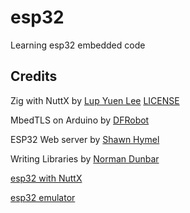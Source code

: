 # esp32

Learning esp32 embedded code


## Credits


Zig with NuttX
 by [Lup Yuen Lee](https://zig.news/lupyuen/zig-on-risc-v-bl602-quick-peek-with-apache-nuttx-rtos-3apd) [LICENSE](https://github.com/lupyuen/zig-bl602-nuttx/blob/main/LICENSE)

MbedTLS on Arduino
 by [DFRobot](https://www.dfrobot.com/blog-1002.html)

ESP32 Web server
 by [Shawn Hymel](https://shawnhymel.com/1882/how-to-create-a-web-server-with-websockets-using-an-esp32-in-arduino/)

Writing Libraries
 by [Norman Dunbar](https://github.com/NormanDunbar/WritingLibraries/)

[esp32 with NuttX](https://blog.espressif.com/getting-started-with-esp32-and-nuttx-fd3e1a3d182c?gi=523f4b1d78f9)

[esp32 emulator](https://github.com/espressif/qemu)

